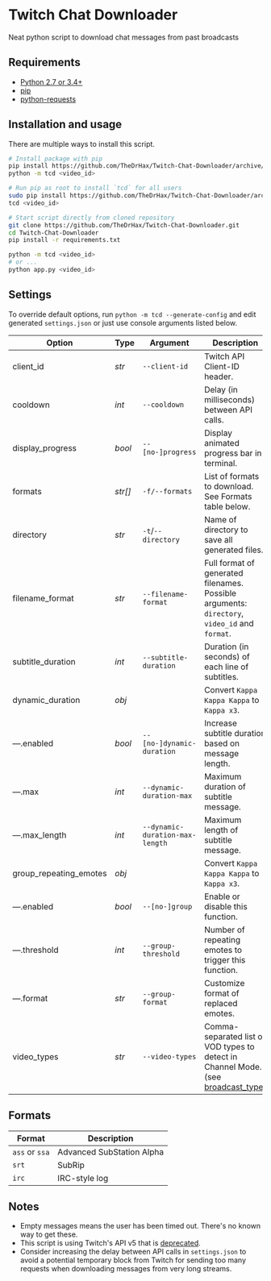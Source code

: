 # Twitch Chat Downloader

Neat python script to download chat messages from past broadcasts

## Requirements

* [Python 2.7 or 3.4+](https://www.python.org/downloads/)
* [pip](https://pip.pypa.io/en/stable/installing/)
* [python-requests](http://docs.python-requests.org/en/master/user/install/)

## Installation and usage

There are multiple ways to install this script.

```bash
# Install package with pip
pip install https://github.com/TheDrHax/Twitch-Chat-Downloader/archive/master.zip
python -m tcd <video_id>
```

```bash
# Run pip as root to install `tcd` for all users
sudo pip install https://github.com/TheDrHax/Twitch-Chat-Downloader/archive/master.zip
tcd <video_id>
```

```bash
# Start script directly from cloned repository
git clone https://github.com/TheDrHax/Twitch-Chat-Downloader.git
cd Twitch-Chat-Downloader
pip install -r requirements.txt

python -m tcd <video_id>
# or ...
python app.py <video_id>
```

## Settings

To override default options, run `python -m tcd --generate-config` and edit generated `settings.json` or just use console arguments listed below.

| Option | Type | Argument | Description |
| ------ | ---- | -------- | ----------- |
| client_id | *str* | `--client-id` | Twitch API Client-ID header. |
| cooldown | *int* | `--cooldown` | Delay (in milliseconds) between API calls. |
| display_progress | *bool* | `--[no-]progress` | Display animated progress bar in terminal. |
| formats | *str[]* | `-f/--formats` | List of formats to download. See Formats table below. |
| directory | *str* | `-t`/`--directory` | Name of directory to save all generated files. |
| filename_format | *str* | `--filename-format` | Full format of generated filenames. Possible arguments: `directory`, `video_id` and `format`. |
| subtitle_duration | *int* | `--subtitle-duration` | Duration (in seconds) of each line of subtitles. |
| dynamic_duration | *obj* |  | Convert `Kappa Kappa Kappa` to `Kappa x3`. |
| —.enabled | *bool* | `--[no-]dynamic-duration` | Increase subtitle duration based on message length. |
| —.max | *int* | `--dynamic-duration-max` | Maximum duration of subtitle message. |
| —.max_length | *int* | `--dynamic-duration-max-length` | Maximum length of subtitle message. |
| group_repeating_emotes | *obj* |  | Convert `Kappa Kappa Kappa` to `Kappa x3`. |
| —.enabled | *bool* | `--[no-]group` | Enable or disable this function. |
| —.threshold | *int* | `--group-threshold` | Number of repeating emotes to trigger this function. |
| —.format | *str* | `--group-format` | Customize format of replaced emotes. |
| video_types | *str* | `--video-types` | Comma-separated list of VOD types to detect in Channel Mode. (see [broadcast_type](https://dev.twitch.tv/docs/v5/reference/channels/#get-channel-videos)) |

## Formats

| Format | Description |
| ------ | ----------- |
| `ass` or `ssa` | Advanced SubStation Alpha |
| `srt` | SubRip |
| `irc` | IRC-style log |

## Notes

- Empty messages means the user has been timed out. There's no known way to get these.
- This script is using Twitch's API v5 that is [deprecated](https://dev.twitch.tv/docs/v5).
- Consider increasing the delay between API calls in `settings.json` to avoid a potential temporary block from Twitch for sending too many requests when downloading messages from very long streams.
